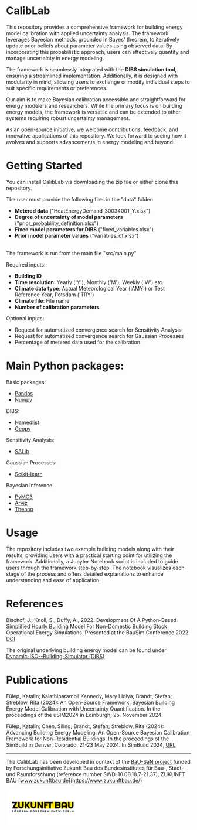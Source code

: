 # CalibLab

This repository provides a comprehensive framework for building energy model calibration with applied uncertainty analysis. The framework leverages Bayesian methods, grounded in Bayes' theorem, to iteratively update prior beliefs about parameter values using observed data. By incorporating this probabilistic approach, users can effectively quantify and manage uncertainty in energy modeling.

The framework is seamlessly integrated with the **DIBS simulation tool**, ensuring a streamlined implementation. Additionally, it is designed with modularity in mind, allowing users to exchange or modify individual steps to suit specific requirements or preferences.

Our aim is to make Bayesian calibration accessible and straightforward for  energy modelers and researchers. While the primary focus is on building energy models, the framework is versatile and can be extended to other systems requiring robust uncertainty management. 

As an open-source initiative, we welcome contributions, feedback, and innovative applications of this repository. We look forward to seeing how it evolves and supports advancements in energy modeling and beyond.

# Getting Started

You can install CalibLab via downloading the zip file or either clone this repository.


The user must provide the following files in the "data" folder:
- **Metered data** ("HeatEnergyDemand_30034001_Y.xlsx")
- **Degree of uncertainty of model parameters** ("prior_probability_definition.xlsx")
- **Fixed model parameters for DIBS** ("fixed_variables.xlsx")
- **Prior model parameter values** ("variables_df.xlsx")

<br>The framework is run from the main file "src/main.py"

Required inputs:
- **Building ID**
- **Time resolution**: Yearly ('Y'), Monthly ('M'), Weekly ('W') etc.
- **Climate data type**: Actual Meteorological Year ('AMY') or Test Reference Year, Potsdam ('TRY')
- **Climate file**: File name
- **Number of calibration parameters**

Optional inputs:
- Request for automatized convergence search for Sensitivity Analysis
- Request for automatized convergence search for Gaussian Processes
- Percentage of metered data used for the calibration



# Main  Python packages:
Basic packages:
- [Pandas](https://pypi.org/project/pandas/)
- [Numpy](https://pypi.org/project/numpy/)

DIBS:
- [Namedlist](https://pypi.org/project/namedlist/)
- [Geopy](https://pypi.org/project/geopy/)

Sensitivity Analysis:
- [SALib](https://salib.readthedocs.io/en/latest/)

Gaussian Processes:
- [Scikit-learn](https://scikit-learn.org/stable/)

Bayesian Inference:
- [PyMC3](https://pypi.org/project/pymc3/)
- [Arviz](https://python.arviz.org/en/stable/)
- [Theano](https://pypi.org/project/Theano/)

# Usage
The repository includes two example building models along with their results, providing users with a practical starting point for utilizing the framework. Additionally, a Jupyter Notebook script is included to guide users through the framework step-by-step. The notebook visualizes each stage of the process and offers detailed explanations to enhance understanding and ease of application.

# References
Bischof, J., Knoll, S., Duffy, A., 2022. Development Of A Python-Based Simplified Hourly Building Model For Non-Domestic Building Stock Operational Energy Simulations. Presented at the BauSim Conference 2022. [DOI](https://doi.org/10.26868/29761662.2022.5)

The original underlying building energy model can be found under [Dynamic-ISO--Building-Simulator (DIBS)](https://github.com/IWUGERMANY/DIBS---Dynamic-ISO-Building-Simulator)

# Publications

Fülep, Katalin; Kalathiparambil Kennedy, Mary Lidiya; Brandt, Stefan; Streblow, Rita (2024): An Open-Source Framework: Bayesian Building Energy Model Calibration with Uncertainty Quantification. In the proceedings of the uSIM2024 in Edinburgh, 25. November 2024.

Fülep, Katalin; Chen, Siling; Brandt, Stefan; Streblow, Rita (2024): Advancing Building Energy Modeling: An Open-Source Bayesian Calibration Framework for Non-Residential Buildings. In the proceedings of the SimBuild in Denver, Colorado, 21-23 May 2024. In SimBuild 2024, [URL](https://publications.ibpsa.org/conference/paper/?id=simbuild2024_2292)

---
The CalibLab has been developed in context of the [BaU-SaN project](https://www.zukunftbau.de/projekte/forschungsfoerderung/1008187-2137zukunftbau
) funded by Forschungsinitiative Zukunft Bau des Bundesinstitutes für Bau-, Stadt- und Raumforschung (reference number SWD-10.08.18.7-21.37). ZUKUNFT BAU [www.zukunftbau.de](https://www.zukunftbau.de/)

<img src="ZukunftBau.jpg" alt="ZukunftBau" width="200" height="100">



